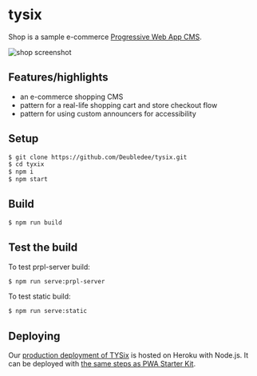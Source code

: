 # tysix

Shop is a sample e-commerce [Progressive Web App CMS](https://developers.google.com/web/progressive-web-apps/).

![shop screenshot](https://user-images.githubusercontent.com/116360/39545341-c50a9184-4e05-11e8-88e0-0e1f3fa4834b.png)

## Features/highlights

- an e-commerce shopping CMS
- pattern for a real-life shopping cart and store checkout flow
- pattern for using custom announcers for accessibility

## Setup
```bash
$ git clone https://github.com/Deubledee/tysix.git
$ cd tyxix
$ npm i
$ npm start
```

## Build
```bash
$ npm run build
```

## Test the build
To test prpl-server build:
```bash
$ npm run serve:prpl-server
```
To test static build:
```bash
$ npm run serve:static
```

## Deploying

Our [production deployment of TYSix](https://tobe-available.soon/) is hosted on Heroku with Node.js. It can be deployed with [the same steps as PWA Starter Kit](https://polymer.github.io/pwa-starter-kit/building-and-deploying/#deploying-prpl-server).
